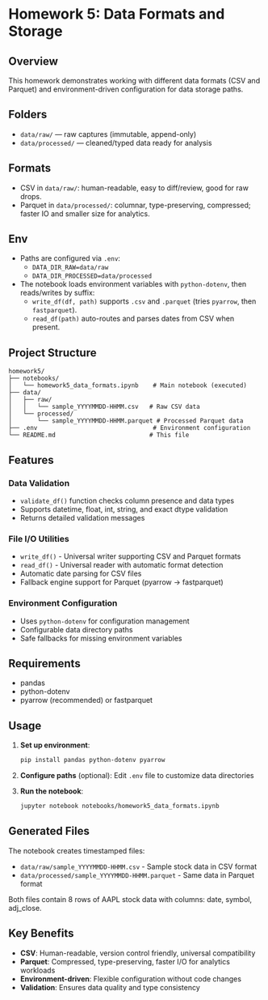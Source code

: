 # Homework 5: Data Formats and Storage

## Overview

This homework demonstrates working with different data formats (CSV and Parquet) and environment-driven configuration for data storage paths.

## Folders

- `data/raw/` — raw captures (immutable, append-only)
- `data/processed/` — cleaned/typed data ready for analysis

## Formats 

- CSV in `data/raw/`: human-readable, easy to diff/review, good for raw drops.
- Parquet in `data/processed/`: columnar, type-preserving, compressed; faster IO and smaller size for analytics.

## Env

- Paths are configured via `.env`:
  - `DATA_DIR_RAW=data/raw`
  - `DATA_DIR_PROCESSED=data/processed`
- The notebook loads environment variables with `python-dotenv`, then reads/writes by suffix:
  - `write_df(df, path)` supports `.csv` and `.parquet` (tries `pyarrow`, then `fastparquet`).
  - `read_df(path)` auto-routes and parses dates from CSV when present.

## Project Structure

```
homework5/
├── notebooks/
│   └── homework5_data_formats.ipynb    # Main notebook (executed)
├── data/
│   ├── raw/
│   │   └── sample_YYYYMMDD-HHMM.csv   # Raw CSV data
│   └── processed/
│       └── sample_YYYYMMDD-HHMM.parquet # Processed Parquet data
├── .env                                # Environment configuration
└── README.md                          # This file
```

## Features

### Data Validation
- `validate_df()` function checks column presence and data types
- Supports datetime, float, int, string, and exact dtype validation
- Returns detailed validation messages

### File I/O Utilities
- `write_df()` - Universal writer supporting CSV and Parquet formats
- `read_df()` - Universal reader with automatic format detection
- Automatic date parsing for CSV files
- Fallback engine support for Parquet (pyarrow → fastparquet)

### Environment Configuration
- Uses `python-dotenv` for configuration management
- Configurable data directory paths
- Safe fallbacks for missing environment variables

## Requirements

- pandas
- python-dotenv
- pyarrow (recommended) or fastparquet

## Usage

1. **Set up environment**:
   ```bash
   pip install pandas python-dotenv pyarrow
   ```

2. **Configure paths** (optional):
   Edit `.env` file to customize data directories

3. **Run the notebook**:
   ```bash
   jupyter notebook notebooks/homework5_data_formats.ipynb
   ```

## Generated Files

The notebook creates timestamped files:
- `data/raw/sample_YYYYMMDD-HHMM.csv` - Sample stock data in CSV format
- `data/processed/sample_YYYYMMDD-HHMM.parquet` - Same data in Parquet format

Both files contain 8 rows of AAPL stock data with columns: date, symbol, adj_close.

## Key Benefits

- **CSV**: Human-readable, version control friendly, universal compatibility
- **Parquet**: Compressed, type-preserving, faster I/O for analytics workloads
- **Environment-driven**: Flexible configuration without code changes
- **Validation**: Ensures data quality and type consistency
